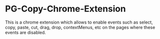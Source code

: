 # PG-Copy-Chrome-Extension

This is a chrome extension which allows to enable events such as select, copy, paste, cut, drag, drop, contextMenus, etc on the pages where these events are disabled.
